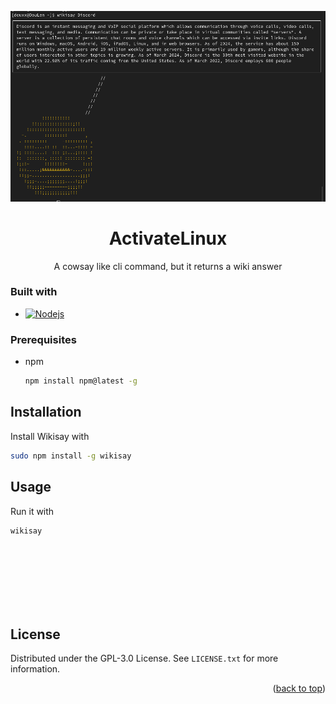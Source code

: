 <a id="readme-top"></a>

<div align="center">

![WikiSay image](images/wikisay.png)

# ActivateLinux
A cowsay like cli command, but it returns a wiki answer

</div>

### Built with
* [![Nodejs][Node.js]][Node-url]




### Prerequisites

* npm
  ```sh
  npm install npm@latest -g
  ```


## Installation

Install Wikisay with
```sh
sudo npm install -g wikisay
```

## Usage
Run it with 
```sh
wikisay
```

<br>
<br>
<br>
<br>
<br>
<br>

<!-- LICENSE -->
## License

Distributed under the GPL-3.0 License. See `LICENSE.txt` for more information.

<p align="right">(<a href="#readme-top">back to top</a>)</p>



[Node.js]: https://img.shields.io/badge/node.js-43853D?style=for-the-badge&logo=nodedotjs&logoColor=white
[Node-url]: https://nodejs.org/

